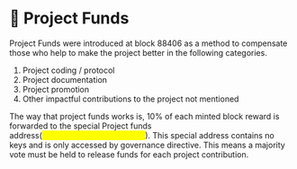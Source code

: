 # 🙏 Project Funds

Project Funds were introduced at block 88406 as a method to compensate those who help to make the project better in the following categories.

1. Project coding / protocol
2. Project documentation&#x20;
3. Project promotion
4. Other impactful contributions to the project not mentioned

The way that project funds works is, 10% of each minted block reward is forwarded to the special Project funds address(<mark style="color:yellow;">NpryectdevepmentfundsGE</mark>).  This special address contains no keys and is only accessed by governance directive. This means a majority vote must be held to release funds for each project contribution.

